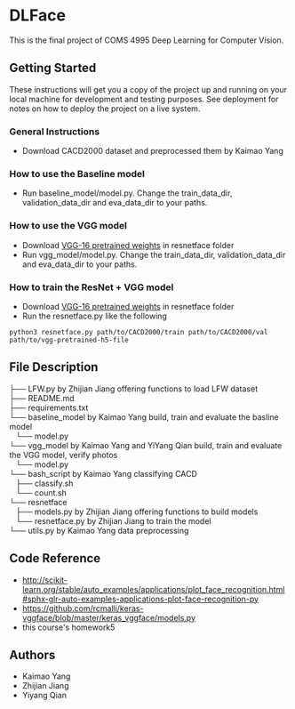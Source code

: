# DLFace
This is the final project of COMS 4995 Deep Learning for Computer Vision.

## Getting Started

These instructions will get you a copy of the project up and running on your local machine for development and testing purposes. See deployment for notes on how to deploy the project on a live system.


### General Instructions
* Download CACD2000 dataset and preprocessed them by Kaimao Yang


### How to use the Baseline model
* Run baseline_model/model.py. Change the train_data_dir, validation_data_dir and eva_data_dir to your paths.

### How to use the VGG model
* Download [VGG-16 pretrained weights](https://github.com/fchollet/deep-learning-models/releases/download/v0.1/vgg16_weights_tf_dim_ordering_tf_kernels_notop.h5) in
resnetface folder
* Run vgg_model/model.py. Change the train_data_dir, validation_data_dir and eva_data_dir to your paths.


### How to train the ResNet + VGG model
* Download [VGG-16 pretrained weights](https://github.com/fchollet/deep-learning-models/releases/download/v0.1/vgg16_weights_tf_dim_ordering_tf_kernels_notop.h5) in
resnetface folder
* Run the resnetface.py like the following

`python3 resnetface.py path/to/CACD2000/train path/to/CACD2000/val path/to/vgg-pretrained-h5-file`

## File Description

├── LFW.py by Zhijian Jiang offering functions to load LFW dataset   
├── README.md   
├── requirements.txt  
└── baseline_model by Kaimao Yang build, train and evaluate the basline model   
    └── model.py     
└── vgg_model by Kaimao Yang and YiYang Qian build, train and evaluate the VGG model, verify photos   
    └── model.py  
└── bash_script by Kaimao Yang classifying CACD   
    ├── classify.sh   
    └── count.sh     
└── resnetface   
    ├── models.py by Zhijian Jiang offering functions to build models   
    └── resnetface.py by Zhijian Jiang to train the model   
 └── utils.py by Kaimao Yang data preprocessing   

## Code Reference
* http://scikit-learn.org/stable/auto_examples/applications/plot_face_recognition.html#sphx-glr-auto-examples-applications-plot-face-recognition-py
* https://github.com/rcmalli/keras-vggface/blob/master/keras_vggface/models.py
* this course's homework5

## Authors

* Kaimao Yang
* Zhijian Jiang
* Yiyang Qian


